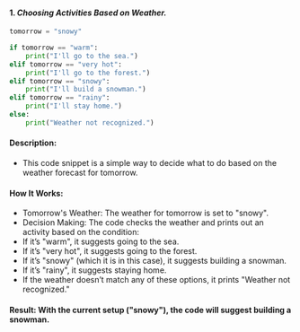 #### 1. *Choosing Activities Based on Weather.*
```python
tomorrow = "snowy"

if tomorrow == "warm":
    print("I'll go to the sea.")
elif tomorrow == "very hot":
    print("I'll go to the forest.")
elif tomorrow == "snowy":
    print("I'll build a snowman.")
elif tomorrow == "rainy":
    print("I'll stay home.")
else:
    print("Weather not recognized.") 
```
#### Description: 
- This code snippet is a simple way to decide what to do based on the weather forecast for tomorrow.
#### How It Works:
- Tomorrow's Weather: The weather for tomorrow is set to "snowy".
- Decision Making: The code checks the weather and prints out an activity based on the condition:
- If it’s "warm", it suggests going to the sea.
- If it’s "very hot", it suggests going to the forest.
- If it’s "snowy" (which it is in this case), it suggests building a snowman.
- If it’s "rainy", it suggests staying home.
- If the weather doesn’t match any of these options, it prints "Weather not recognized."
#### Result: With the current setup ("snowy"), the code will suggest building a snowman.